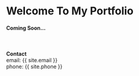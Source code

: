 # Welcome To My Portfolio

#### Coming Soon...
<br> <br>
**Contact** <br> 
email: {{ site.email }} <br>
phone: {{ site.phone }}
